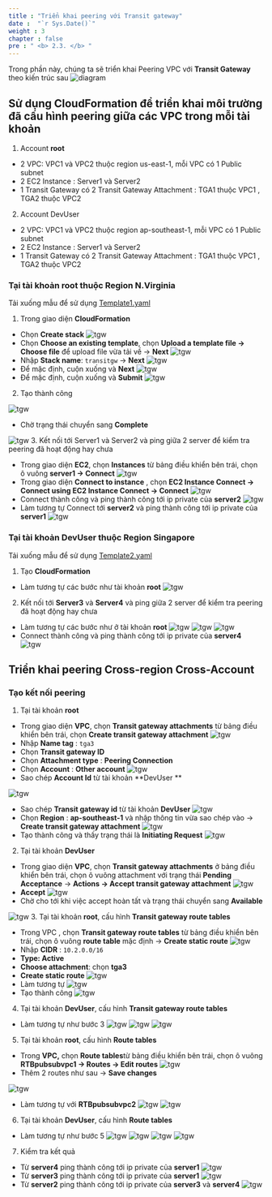 ```yaml
---
title : "Triển khai peering với Transit gateway"
date :  "`r Sys.Date()`" 
weight : 3 
chapter : false
pre : " <b> 2.3. </b> "
---
```


Trong phần này, chúng ta sẽ triển khai Peering VPC với **Transit Gateway** theo kiến trúc sau
![diagram](/public/images/1.introduce/diagram1.png)
## Sử dụng CloudFormation để triển khai môi trường đã cấu hình peering giữa các VPC trong mỗi tài khoản
1. Account **root**  
* 2 VPC: VPC1 và VPC2 thuộc region us-east-1, mỗi VPC có 1 Public subnet
* 2 EC2 Instance : Server1 và Server2
* 1 Transit Gateway có 2 Transit Gateway Attachment : TGA1 thuộc VPC1 , TGA2 thuộc VPC2
2. Account DevUser
* 2 VPC: VPC1 và VPC2 thuộc region ap-southeast-1, mỗi VPC có 1 Public subnet
* 2 EC2 Instance : Server1 và Server2
* 1 Transit Gateway có 2 Transit Gateway Attachment : TGA1 thuộc VPC1 , TGA2 thuộc VPC2

### Tại tài khoản root thuộc Region N.Virginia
Tải xuống mẫu để sử dụng [Template1.yaml](transitGW.yaml)
1. Trong giao diện **CloudFormation**
* Chọn **Create stack**
![tgw](/public/images/2.prepare/2.3.1.png)
* Chọn **Choose an existing template**, chọn **Upload a template file -> Choose file** để upload file vừa tải về -> **Next**
![tgw](/public/images/2.prepare/2.3.2.png)
* Nhập **Stack name**: ```transitgw``` -> **Next**
![tgw](/public/images/2.prepare/2.3.3.png)
* Để mặc định, cuộn xuống và **Next**
![tgw](/public/images/2.prepare/2.3.4.png)
* Để mặc định, cuộn xuống và **Submit**
![tgw](/public/images/2.prepare/2.3.5.png)
2. Tạo thành công 

![tgw](/public/images/2.prepare/2.3.9.png)
* Chờ trạng thái chuyển sang **Complete**

![tgw](/public/images/2.prepare/2.3.10.png)
3. Kết nối tới Server1 và Server2 và ping giữa 2 server để kiểm tra peering đã hoạt động hay chưa
* Trong giao diện **EC2**, chọn **Instances** từ bảng điều khiển bên trái, chọn ô vuông **server1 -> Connect**
![tgw](/public/images/2.prepare/2.3.11.png)
* Trong giao diện **Connect to instance** , chọn **EC2 Instance Connect -> Connect using EC2 Instance Connect -> Connect**
![tgw](/public/images/2.prepare/2.3.12.png)
* Connect thành công và ping thành công tới ip private của **server2**
![tgw](/public/images/2.prepare/2.3.16.png)
* Làm tương tự Connect tới **server2** và ping thành công tới ip private của **server1**
![tgw](/public/images/2.prepare/2.3.15.png)

### Tại tài khoản DevUser thuộc Region Singapore
Tải xuống mẫu để sử dụng [Template2.yaml](transitgw2.yaml)
1. Tạo **CloudFormation**
* Làm tương tự các bước như tài khoản **root**
![tgw](/public/images/2.prepare/2.3.17.png)
2. Kết nối tới **Server3** và **Server4** và ping giữa 2 server để kiểm tra peering đã hoạt động hay chưa 
* Làm tương tự các bước như ở tài khoản **root**
![tgw](/public/images/2.prepare/2.3.18.png)
![tgw](/public/images/2.prepare/2.3.19.png)
![tgw](/public/images/2.prepare/2.3.20.png)
* Connect thành công và ping thành công tới ip private của **server4**
![tgw](/public/images/2.prepare/2.3.21.png)
## Triển khai peering Cross-region Cross-Account
### Tạo kết nối peering 
1. Tại tài khoản **root** 
* Trong giao diện **VPC**, chọn **Transit gateway attachments** từ bảng điều khiển bên trái, chọn **Create transit gateway attachment**
![tgw](/public/images/2.prepare/2.3.22.png)
* Nhập **Name tag** : ```tga3```
* Chọn **Transit gateway ID**
* Chọn **Attachment type** : **Peering Connection**
* Chọn **Account** : **Other account**
![tgw](/public/images/2.prepare/2.3.23.png)
* Sao chép **Account Id** từ tài khoản **DevUser ** 
 
  
![tgw](/public/images/2.prepare/2.3.24.png)
* Sao chép **Transit gateway id** từ tài khoản **DevUser**
![tgw](/public/images/2.prepare/2.3.25.png)
* Chọn **Region** : **ap-southeast-1** và nhập thông tin vừa sao chép vào -> **Create transit gateway attachment**
![tgw](/public/images/2.prepare/2.3.26.png)
* Tạo thành công và thấy trạng thái là **Initiating Request** 
![tgw](/public/images/2.prepare/2.3.27.png)
2. Tại tài khoản **DevUser**
* Trong giao diện **VPC**, chọn **Transit gateway attachments** ở bảng điều khiển bên trái, chọn ô vuông attachment với trạng thái **Pending Acceptance** -> **Actions -> Accept transit gateway attachment**
![tgw](/public/images/2.prepare/2.3.28.png)
* **Accept**
![tgw](/public/images/2.prepare/2.3.29.png)
* Chờ cho tới khi việc accept hoàn tất và trạng thái chuyển sang **Available**

![tgw](/public/images/2.prepare/2.3.30.png)
3. Tại tài khoản **root**, cấu hình ****Transit gateway route tables****
* Trong VPC , chọn **Transit gateway route tables** từ bảng điều khiển bên trái, chọn ô vuông **route table** mặc định -> **Create static route**
![tgw](/public/images/2.prepare/2.3.31.png)
* Nhập **CIDR** : ```10.2.0.0/16```
* **Type: Active**
* **Choose attachment**: chọn **tga3**
* **Create static route**
![tgw](/public/images/2.prepare/2.3.32.png)
* Làm tương tự
![tgw](/public/images/2.prepare/2.3.33.png)
* Tạo thành công
![tgw](/public/images/2.prepare/2.3.34.png)
4. Tại tài khoản **DevUser**, cấu hình **Transit gateway route tables**
* Làm tương tự như bước 3
![tgw](/public/images/2.prepare/2.3.39.png)
![tgw](/public/images/2.prepare/2.3.40.png)
![tgw](/public/images/2.prepare/2.3.41.png)

5. Tại tài khoản **root**, cấu hình **Route tables**
* Trong **VPC,** chọn **Route tables**từ bảng điều khiển bên trái, chọn ô vuông **RTBpubsubvpc1 -> Routes -> Edit routes**
![tgw](/public/images/2.prepare/2.3.35.png)
* Thêm 2 routes như sau -> **Save changes**
  
![tgw](/public/images/2.prepare/2.3.36.png)
* Làm tương tự với **RTBpubsubvpc2**
![tgw](/public/images/2.prepare/2.3.37.png)
![tgw](/public/images/2.prepare/2.3.38.png)
6. Tại tài khoản **DevUser**, cấu hình **Route tables**
* Làm tương tự như bước 5
![tgw](/public/images/2.prepare/2.3.42.png)
![tgw](/public/images/2.prepare/2.3.43.png)
![tgw](/public/images/2.prepare/2.3.44.png)
![tgw](/public/images/2.prepare/2.3.45.png)
7. Kiểm tra kết quả
* Từ **server4** ping thành công tới ip private của **server1**
![tgw](/public/images/2.prepare/2.3.46.png)
* Từ **server3** ping thành công tới ip private của **server1**
![tgw](/public/images/2.prepare/2.3.47.png)
* Từ **server2** ping thành công tới ip private của **server3** và **server4**
![tgw](/public/images/2.prepare/2.3.48.png)












